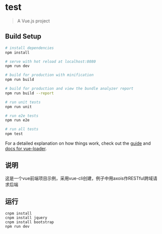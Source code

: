 # test

> A Vue.js project

## Build Setup

``` bash
# install dependencies
npm install

# serve with hot reload at localhost:8080
npm run dev

# build for production with minification
npm run build

# build for production and view the bundle analyzer report
npm run build --report

# run unit tests
npm run unit

# run e2e tests
npm run e2e

# run all tests
npm test
```

For a detailed explanation on how things work, check out the [guide](http://vuejs-templates.github.io/webpack/) and [docs for vue-loader](http://vuejs.github.io/vue-loader).

## 说明
这是一个vue前端项目示例，采用vue-cli创建，例子中用axois作RESTful跨域请求后端

## 运行
```
cnpm install
cnpm install jquery
cnpm install bootstrap
npm run dev
```